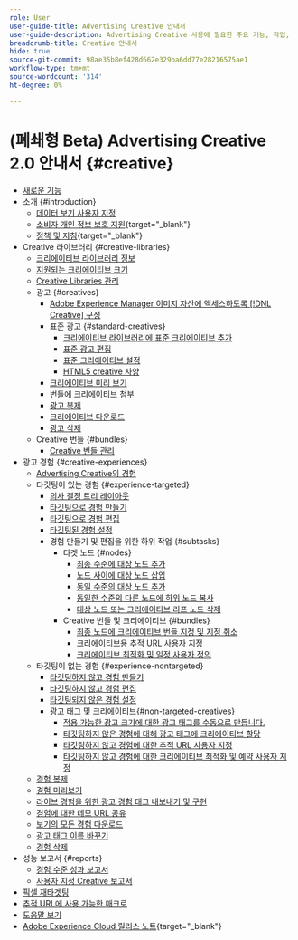 ```yaml
---
role: User
user-guide-title: Advertising Creative 안내서
user-guide-description: Advertising Creative 사용에 필요한 주요 기능, 작업, 설정 및 기타 리소스에 대해 알아봅니다.
breadcrumb-title: Creative 안내서
hide: true
source-git-commit: 98ae35b8ef428d662e329ba6dd77e28216575ae1
workflow-type: tm+mt
source-wordcount: '314'
ht-degree: 0%

---
```



# (폐쇄형 Beta) Advertising Creative 2.0 안내서 {#creative}

+ [새로운 기능](/help/creative/home.md)
+ 소개 {#introduction}
   + [데이터 보기 사용자 지정](/help/creative/introduction/customize-data-views.md)
   + [소비자 개인 정보 보호 지원](https://experienceleague.adobe.com/docs/advertising/privacy/home.html?lang=ko){target="_blank"}<!-- This is a duplicate link to this file, so using an absolute link here instead of a relative link. Github doesn't allow duplicate links via relative links. -->
   + [정책 및 지침](https://experienceleague.adobe.com/docs/advertising/privacy/home.html?lang=ko){target="_blank"}<!-- This is a duplicate link to this file, so using an absolute link here instead of a relative link. Github doesn't allow duplicate links via relative links. -->
+ Creative 라이브러리 {#creative-libraries}
   + [크리에이티브 라이브러리 정보](/help/creative/creative-libraries/creative-libraries-about.md)
   + [지원되는 크리에이티브 크기](/help/creative/creative-libraries/creative-sizes.md)
   + [Creative Libraries 관리](/help/creative/creative-libraries/creative-library-manage.md)
   + 광고 {#creatives}
      + [Adobe Experience Manager 이미지 자산에 액세스하도록  [!DNL Creative] 구성](/help/creative/creative-libraries/aem-assets-configure.md)
      + 표준 광고 {#standard-creatives}
         + [크리에이티브 라이브러리에 표준 크리에이티브 추가](/help/creative/creative-libraries/creative-add-standard.md)
         + [표준 광고 편집](/help/creative/creative-libraries/creative-edit-standard.md)
         + [표준 크리에이티브 설정](/help/creative/creative-libraries/creative-settings-standard.md)
         + [HTML5 creative 사양](/help/creative/creative-libraries/html5-creative-specification.md)
      + [크리에이티브 미리 보기](/help/creative/creative-libraries/creative-preview.md)
      + [번들에 크리에이티브 첨부](/help/creative/creative-libraries/creative-attach-detach-bundles.md)
      + [광고 복제](/help/creative/creative-libraries/creative-duplicate.md)
      + [크리에이티브 다운로드](/help/creative/creative-libraries/creative-download.md)
      + [광고 삭제](/help/creative/creative-libraries/creative-delete.md)
   + Creative 번들 {#bundles}
      + [Creative 번들 관리](/help/creative/creative-libraries/bundle-manage.md)
+ 광고 경험 {#creative-experiences}
   + [Advertising Creative의 경험](/help/creative/experiences/experience-about.md)
   + 타깃팅이 있는 경험 {#experience-targeted}
      + [의사 결정 트리 레이아웃](/help/creative/experiences/experience-decision-tree.md)
      + [타깃팅으로 경험 만들기](/help/creative/experiences/experience-create-targeting.md)
      + [타깃팅으로 경험 편집](/help/creative/experiences/experience-edit-targeting.md)
      + [타깃팅된 경험 설정](/help/creative/experiences/experience-settings-targeting.md)
      + 경험 만들기 및 편집을 위한 하위 작업 {#subtasks}
         + 타겟 노드 {#nodes}
            + [최종 수준에 대상 노드 추가](/help/creative/experiences/experience-target-node-add-final.md)
            + [노드 사이에 대상 노드 삽입](/help/creative/experiences/experience-target-node-add-inner.md)
            + [동일 수준의 대상 노드 추가](/help/creative/experiences/experience-target-node-add-sibling.md)
            + [동일한 수준의 다른 노드에 하위 노드 복사](/help/creative/experiences/experience-target-node-copy.md)
            + [대상 노드 또는 크리에이티브 리프 노드 삭제](/help/creative/experiences/experience-target-node-delete.md)
         + Creative 번들 및 크리에이티브 {#bundles}
            + [최종 노드에 크리에이티브 번들 지정 및 지정 취소](/help/creative/experiences/experience-assign-creative-bundles.md)
            + [크리에이티브용 추적 URL 사용자 지정](/help/creative/experiences/experience-tracking-urls-targeting.md)
            + [크리에이티브 최적화 및 일정 사용자 정의](/help/creative/experiences/experience-optimization-scheduling-targeting.md)
   + 타깃팅이 없는 경험 {#experience-nontargeted}
      + [타깃팅하지 않고 경험 만들기](/help/creative/experiences/experience-create-no-targeting.md)
      + [타깃팅하지 않고 경험 편집](/help/creative/experiences/experience-edit-no-targeting.md)
      + [타깃팅되지 않은 경험 설정](/help/creative/experiences/experience-settings-no-targeting.md)
      + 광고 태그 및 크리에이티브{#non-targeted-creatives}
         + [적용 가능한 광고 크기에 대한 광고 태그를 수동으로 만듭니다.](/help/creative/experiences/experience-tag-create-manually.md)
         + [타깃팅하지 않은 경험에 대해 광고 태그에 크리에이티브 할당](/help/creative/experiences/experience-tag-assign-creatives.md)
         + [타깃팅하지 않고 경험에 대한 추적 URL 사용자 지정](/help/creative/experiences/experience-tracking-urls-no-targeting.md)
         + [타깃팅하지 않고 경험에 대한 크리에이티브 최적화 및 예약 사용자 지정](/help/creative/experiences/experience-optimization-scheduling-no-targeting.md)
   + [경험 복제](/help/creative/experiences/experience-clone.md)
   + [경험 미리보기](/help/creative/experiences/experience-preview.md)
   + [라이브 경험을 위한 광고 경험 태그 내보내기 및 구현](/help/creative/experiences/experience-tag-export.md)
   + [경험에 대한 데모 URL 공유](/help/creative/experiences/experience-share-demo-url.md)
   + [보기의 모든 경험 다운로드](/help/creative/experiences/experience-download-view.md)
   + [광고 태그 이름 바꾸기](/help/creative/experiences/experience-tag-rename.md)
   + [경험 삭제](/help/creative/experiences/experience-delete.md)
+ 성능 보고서 {#reports}
   + [경험 수준 성과 보고서](/help/creative/experiences/experience-performance-details.md)
   + [사용자 지정 Creative 보고서](/help/creative/report-custom-creative.md)
+ [픽셀 재타겟팅](/help/creative/pixels/retargeting-pixel-manage.md)
+ [추적 URL에 사용 가능한 매크로](/help/creative/creative-macros.md)
+ [도움말 보기](/help/creative/get-help.md)
+ [Adobe Experience Cloud 릴리스 노트](https://experienceleague.adobe.com/docs/release-notes/experience-cloud/current.html?lang=ko){target="_blank"}
